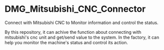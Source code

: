 # DMG_Mitsubishi_CNC_Connector
Connect with Mitsubishi CNC to Monitor information and control the status.

By this repository, it can achive the function about connecting with mitsubishi's cnc unit and get/send value to the system.
In the factory, it can help you monitor the machine's status and control its action.
